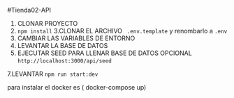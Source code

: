 
#Tienda02-API

1. CLONAR PROYECTO
2. ```npm install```
3.CLONAR EL ARCHIVO ``` .env.template``` y renombarlo a ```.env```
4. CAMBIAR LAS VARIABLES DE ENTORNO 
5. LEVANTAR LA BASE DE DATOS 
6. EJECUTAR SEED PARA LLENAR BASE DE DATOS OPCIONAL
```http://localhost:3000/api/seed```

7.LEVANTAR  ```npm run start:dev```




para instalar el docker es ( docker-compose up)
